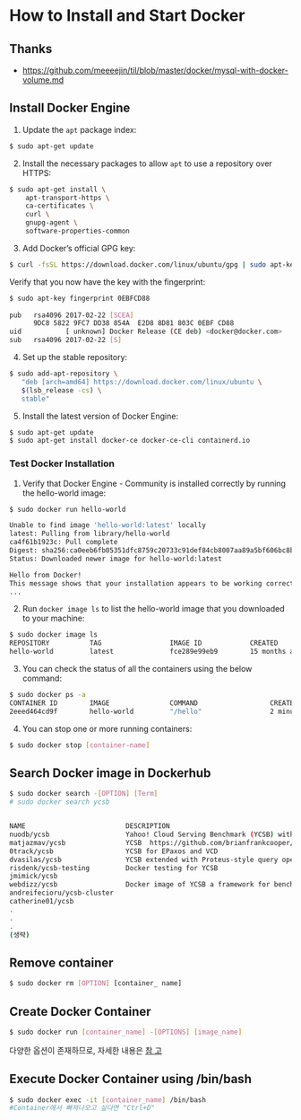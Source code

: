# How to Install and Start Docker

## Thanks
- https://github.com/meeeejin/til/blob/master/docker/mysql-with-docker-volume.md

## Install Docker Engine

1. Update the `apt` package index:

```bash
$ sudo apt-get update
```

2. Install the necessary packages to allow `apt` to use a repository over HTTPS:

```bash
$ sudo apt-get install \
    apt-transport-https \
    ca-certificates \
    curl \
    gnupg-agent \
    software-properties-common
```

3. Add Docker’s official GPG key:

```bash
$ curl -fsSL https://download.docker.com/linux/ubuntu/gpg | sudo apt-key add -
```

Verify that you now have the key with the fingerprint:

```bash
$ sudo apt-key fingerprint 0EBFCD88
    
pub   rsa4096 2017-02-22 [SCEA]
      9DC8 5822 9FC7 DD38 854A  E2D8 8D81 803C 0EBF CD88
uid           [ unknown] Docker Release (CE deb) <docker@docker.com>
sub   rsa4096 2017-02-22 [S]
```

4. Set up the stable repository:

```bash
$ sudo add-apt-repository \
   "deb [arch=amd64] https://download.docker.com/linux/ubuntu \
   $(lsb_release -cs) \
   stable"
```

5. Install the latest version of Docker Engine:

```bash
$ sudo apt-get update
$ sudo apt-get install docker-ce docker-ce-cli containerd.io
```

### Test Docker Installation

1. Verify that Docker Engine - Community is installed correctly by running the hello-world image:

```bash
$ sudo docker run hello-world

Unable to find image 'hello-world:latest' locally
latest: Pulling from library/hello-world
ca4f61b1923c: Pull complete
Digest: sha256:ca0eeb6fb05351dfc8759c20733c91def84cb8007aa89a5bf606bc8b315b9fc7
Status: Downloaded newer image for hello-world:latest

Hello from Docker!
This message shows that your installation appears to be working correctly.
...
```

2. Run `docker image ls` to list the hello-world image that you downloaded to your machine:

```bash
$ sudo docker image ls
REPOSITORY          TAG                 IMAGE ID            CREATED             SIZE
hello-world         latest              fce289e99eb9        15 months ago       1.84kB
```

3. You can check the status of all the containers using the below command:

```bash
$ sudo docker ps -a
CONTAINER ID        IMAGE               COMMAND                  CREATED             STATUS                     PORTS                               NAMES
2eeed464cd9f        hello-world         "/hello"                 2 minutes ago       Exited (0) 2 minutes ago                                       objective_perlman
```

4. You can stop one or more running containers:

```bash
$ sudo docker stop [container-name]
```

## Search Docker image in Dockerhub

```bash
$ sudo docker search -[OPTION] [Term]
# sudo docker search ycsb


NAME                         DESCRIPTION                                     STARS               OFFICIAL            AUTOMATED
nuodb/ycsb                   Yahoo! Cloud Serving Benchmark (YCSB) with a…   1
matjazmav/ycsb               YCSB  https://github.com/brianfrankcooper/YC…   1                                       [OK]
0track/ycsb                  YCSB for EPaxos and VCD                         0                                       [OK]
dvasilas/ycsb                YCSB extended with Proteus-style query opera…   0
risdenk/ycsb-testing         Docker testing for YCSB                         0                                       [OK]
jmimick/ycsb                                                                 0
webdizz/ycsb                 Docker image of YCSB a framework for benchma…   0                                       [OK]
andreifecioru/ycsb-cluster                                                   0
catherine01/ycsb                                                             0
.
.
.
(생략)

```

## Remove container

```bash
$ sudo docker rm [OPTION] [container_ name]
```

## Create Docker Container

```bash
$ sudo docker run [container_name] -[OPTIONS] [image_name] 
```
다양한 옵션이 존재하므로, 자세한 내용은 
[참 고](http://pyrasis.com/book/DockerForTheReallyImpatient/Chapter20/28) 

## Execute Docker Container using /bin/bash

```bash
$ sudo docker exec -it [container_name] /bin/bash
#Container에서 빠져나오고 싶다면 "Ctrl+D"
```


